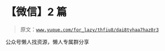 # 【微信】2 篇

> 原文：[`www.yuque.com/for_lazy/thfiu8/dai8tyhaa7haz0r3`](https://www.yuque.com/for_lazy/thfiu8/dai8tyhaa7haz0r3)

公众号懒人找资源，懒人专属群分享